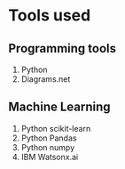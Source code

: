 # Tools used
## Programming tools
1. Python
2. Diagrams.net

## Machine Learning
1. Python scikit-learn
2. Python Pandas
3. Python numpy
3. IBM Watsonx.ai